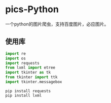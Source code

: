 # pics-Python
一个python的图片爬虫，支持百度图片，必应图片。

## 使用库

```python
import re
import os
import requests
from lxml import etree
import tkinter as tk
from tkinter import ttk
import tkinter.messagebox
```

```shell
pip install requests
pip install lxml
```
